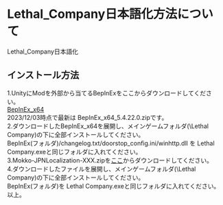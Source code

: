 # Lethal_Company日本語化方法について
Lethal_Company日本語化

## **インストール方法**
1.UnityにModを外部から当てるBepInExをここからダウンロードしてください。  
 [BepInEx_x64](https://github.com/BepInEx/BepInEx/releases/latest)   
 2023/12/03時点で最新は BepInEx_x64_5.4.22.0.zipです。  
2.ダウンロードしたBepInEx_x64を展開し、メインゲームフォルダ(\Lethal Company)の下に全部インストールしてください。  
 BepInEx(フォルダ)/changelog.txt/doorstop_config.ini/winhttp.dll を Lethal Company.exeと同じフォルダに入れてください。  
3.Mokko-JPNLocalization-XXX.zipを[ここ](https://github.com/YaitaMokko/Lethal_Company_JPNLocalization/releases/latest)からダウンロードしてください。  
4.ダウンロードしたファイルを展開し、メインゲームフォルダ(\Lethal Company)の下に全部インストールしてください。  
 BepInEx(フォルダ)を Lethal Company.exeと同じフォルダに入れてください。  
以上。  
